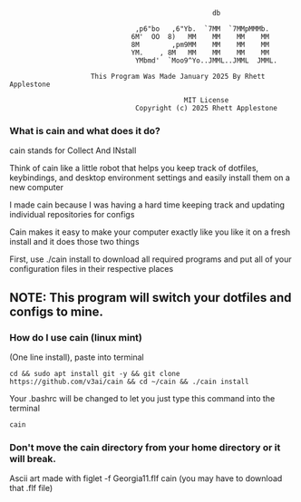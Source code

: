                    
                                                      db                               
                                                                                       
                                   ,p6"bo   ,6"Yb.  `7MM  `7MMpMMMb.                   
                                  6M'  OO  8)   MM    MM    MM    MM                   
                                  8M        ,pm9MM    MM    MM    MM                   
                                  YM.    , 8M   MM    MM    MM    MM                   
                                   YMbmd'  `Moo9^Yo..JMML..JMML  JMML.                 
                                                                                       
                        This Program Was Made January 2025 By Rhett Applestone         
                                                                                       
                                               MIT License                             
                                   Copyright (c) 2025 Rhett Applestone                 


### What is cain and what does it do?

cain stands for Collect And INstall

Think of cain like a little robot that helps you keep track of dotfiles, keybindings, and desktop environment settings and easily install them on a new computer

I made cain because I was having a hard time keeping track and updating individual repositories for configs

Cain makes it easy to make your computer exactly like you like it on a fresh install and it does those two things

First, use ./cain install to download all required programs and put all of your configuration files in their respective places



## NOTE: This program will switch your dotfiles and configs to mine.

### How do I use cain (linux mint)

(One line install), paste into terminal
```
cd && sudo apt install git -y && git clone https://github.com/v3ai/cain && cd ~/cain && ./cain install
```


Your .bashrc will be changed to let you just type this command into the terminal
```
cain
```

### Don't move the cain directory from your home directory or it will break.
Ascii art made with figlet -f Georgia11.flf cain (you may have to download that .flf file)




